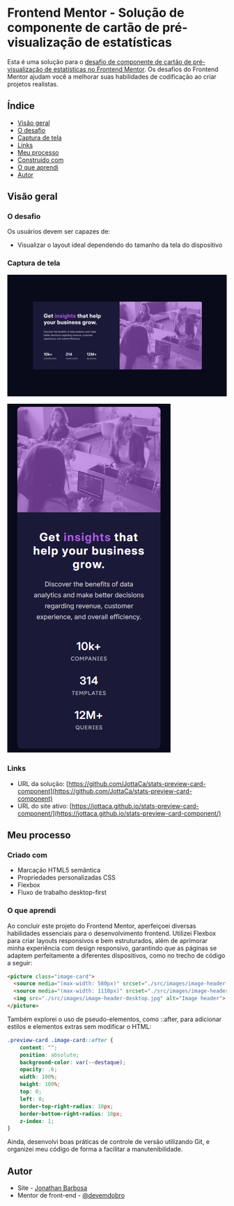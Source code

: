 # Frontend Mentor - Solução de componente de cartão de pré-visualização de estatísticas

Esta é uma solução para o [desafio de componente de cartão de pré-visualização de estatísticas no Frontend Mentor](https://www.frontendmentor.io/challenges/stats-preview-card-component-8JqbgoU62). Os desafios do Frontend Mentor ajudam você a melhorar suas habilidades de codificação ao criar projetos realistas.

## Índice

- [Visão geral](#visão-geral)
- [O desafio](#o-desafio)
- [Captura de tela](#captura-de-tela)
- [Links](#links)
- [Meu processo](#meu-processo)
- [Construído com](#construído-com)
- [O que aprendi](#o-que-aprendi)
- [Autor](#autor)

## Visão geral

### O desafio

Os usuários devem ser capazes de:

- Visualizar o layout ideal dependendo do tamanho da tela do dispositivo

### Captura de tela

[<img src="./design/desktop-design.png" alt="Design desktop">](https://github.com/JottaCa/stats-preview-card-component/blob/main/design/desktop-design.png)

[<img src="./design/mobile-design.png" alt="Design mobile">](https://github.com/JottaCa/stats-preview-card-component/blob/main/design/mobile-disign.png)


### Links

- URL da solução: [https://github.com/JottaCa/stats-preview-card-component](https://github.com/JottaCa/stats-preview-card-component)
- URL do site ativo: [https://jottaca.github.io/stats-preview-card-component/](https://jottaca.github.io/stats-preview-card-component/)

## Meu processo

### Criado com

- Marcação HTML5 semântica
- Propriedades personalizadas CSS
- Flexbox
- Fluxo de trabalho desktop-first

### O que aprendi

Ao concluir este projeto do Frontend Mentor, aperfeiçoei diversas habilidades essenciais para o desenvolvimento frontend. Utilizei Flexbox para criar layouts responsivos e bem estruturados, além de aprimorar minha experiência com design responsivo, garantindo que as páginas se adaptem perfeitamente a diferentes dispositivos, como no trecho de código a seguir:

```html
<picture class="image-card">
  <source media="(max-width: 580px)" srcset="./src/images/image-header-mobile.jpg">
  <source media="(max-width: 1110px)" srcset="./src/images/image-header-mediun.jpg">
  <img src="./src/images/image-header-desktop.jpg" alt="Image header">
</picture>
```

Também explorei o uso de pseudo-elementos, como ::after, para adicionar estilos e elementos extras sem modificar o HTML: 

```css
.preview-card .image-card::after {
    content: "";
    position: absolute;
    background-color: var(--destaque);
    opacity: .6;
    width: 100%;
    height: 100%;
    top: 0;
    left: 0;
    border-top-right-radius: 10px;
    border-bottom-right-radius: 10px;
    z-index: 1;
}
```

Ainda, desenvolvi boas práticas de controle de versão utilizando Git, e organizei meu código de forma a facilitar a manutenibilidade.

## Autor

- Site - [Jonathan Barbosa](https://jottaca.github.io/portfolio/m)
- Mentor de front-end - [@devemdobro](https://github.com/devemdobro/devemdobro)